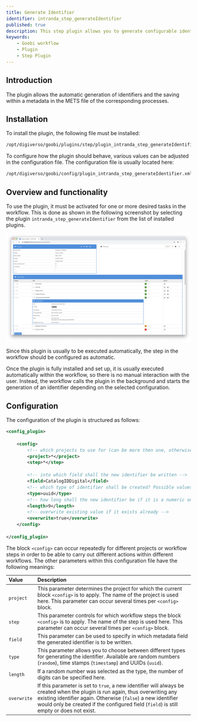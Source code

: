 ```yaml
---
title: Generate Identifier
identifier: intranda_step_generateIdentifier
published: true
description: This step plugin allows you to generate configurable identifiers and save them within a metadata in the METS file.
keywords:
    - Goobi workflow
    - Plugin
    - Step Plugin
---
```

## Introduction
The plugin allows the automatic generation of identifiers and the saving within a metadata in the METS file of the corresponding processes.


## Installation
To install the plugin, the following file must be installed:

```bash
/opt/digiverso/goobi/plugins/step/plugin_intranda_step_generateIdentifier-base.jar
```

To configure how the plugin should behave, various values can be adjusted in the configuration file. The configuration file is usually located here:

```bash
/opt/digiverso/goobi/config/plugin_intranda_step_generateIdentifier.xml
```


## Overview and functionality
To use the plugin, it must be activated for one or more desired tasks in the workflow. This is done as shown in the following screenshot by selecting the plugin `intranda_step_generateIdentifier` from the list of installed plugins.

![Assigning the plugin to a specific task](screen1_en.png)

Since this plugin is usually to be executed automatically, the step in the workflow should be configured as automatic.

Once the plugin is fully installed and set up, it is usually executed automatically within the workflow, so there is no manual interaction with the user. Instead, the workflow calls the plugin in the background and starts the generation of an identifier depending on the selected configuration.


## Configuration
The configuration of the plugin is structured as follows:

```xml
<config_plugin>

    <config>
        <!-- which projects to use for (can be more then one, otherwise use *) -->
        <project>*</project>
        <step>*</step>

        <!-- into which field shall the new identifier be written -->
        <field>CatalogIDDigital</field>
        <!-- which type of identifier shall be created? Possible values are random, timestamp, uuid -->
        <type>uuid</type>
        <!-- how long shall the new identifier be if it is a numeric one (just in case the type is set to 'random' -->
        <length>9</length>
        <!-- overwrite existing value if it exists already -->
        <overwrite>true</overwrite>
    </config>

</config_plugin>
```

The block `<config>` can occur repeatedly for different projects or workflow steps in order to be able to carry out different actions within different workflows. The other parameters within this configuration file have the following meanings:

| Value | Description |
| :--- | :--- |
| `project` | This parameter determines the project for which the current block `<config>` is to apply. The name of the project is used here. This parameter can occur several times per `<config>` block. |
| `step` | This parameter controls for which workflow steps the block `<config>` is to apply. The name of the step is used here. This parameter can occur several times per `<config>` block. |
| `field` | This parameter can be used to specify in which metadata field the generated identifier is to be written. |
| `type` | This parameter allows you to choose between different types for generating the identifier. Available are random numbers (`random`), time stamps (`timestamp`) and UUIDs (`uuid`). |
| `length` | If a random number was selected as the type, the number of digits can be specified here. |
| `overwrite` | If this parameter is set to `true`, a new identifier will always be created when the plugin is run again, thus overwriting any existing identifier again. Otherwise (`false`) a new identifier would only be created if the configured field (`field`) is still empty or does not exist. |

